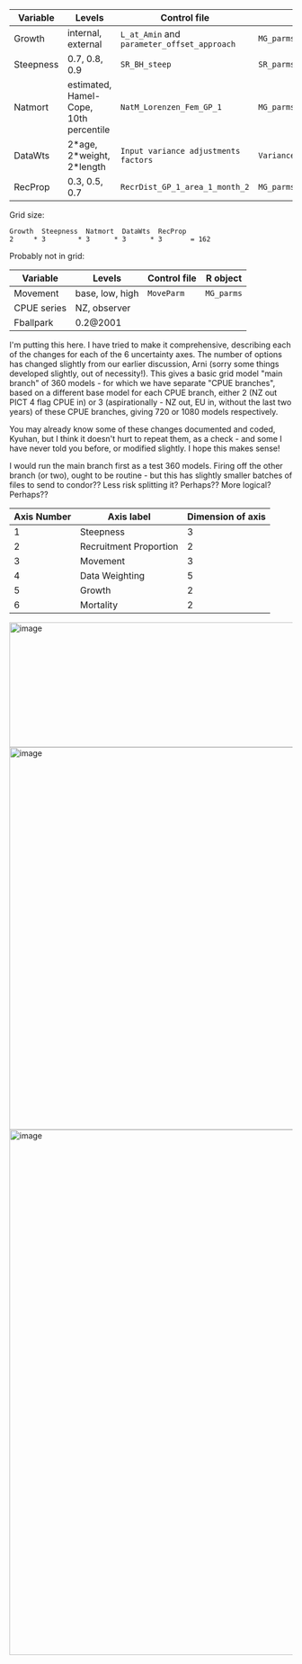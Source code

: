 Variable    | Levels                                 | Control file                                | R object
----------- | -------------------------------------- | ------------------------------------------- | --------------------------
Growth      | internal, external                     | `L_at_Amin` and `parameter_offset_approach` | `MG_parms`
Steepness   | 0.7, 0.8, 0.9                          | `SR_BH_steep`                               | `SR_parms`
Natmort     | estimated, Hamel-Cope, 10th percentile | `NatM_Lorenzen_Fem_GP_1`                    | `MG_parms`
DataWts     | 2\*age, 2\*weight, 2\*length           | `Input variance adjustments factors`        | `Variance_adjustment_list`
RecProp     | 0.3, 0.5, 0.7                          | `RecrDist_GP_1_area_1_month_2`              | `MG_parms`

Grid size:

```
Growth  Steepness  Natmort  DataWts  RecProp
2     * 3        * 3      * 3      * 3       = 162
```

Probably not in grid:

Variable    | Levels                                 | Control file                                | R object
----------- | -------------------------------------- | ------------------------------------------- | --------------------------
Movement    | base, low, high                        | `MoveParm`                                  | `MG_parms`
CPUE series | NZ, observer                           |                                             |
Fballpark   | 0.2@2001                               |                                             |


I'm putting this here. I have tried to make it comprehensive, describing each of the changes for each of the 6 uncertainty axes. The number of options has changed slightly from our earlier discussion, Arni (sorry some things developed slightly, out of necessity!). This gives a basic grid model "main branch" of 360 models - for which we have separate "CPUE branches", based on a different base model for each CPUE branch, either 2 (NZ out PICT 4 flag CPUE in) or 3 (aspirationally - NZ out, EU in, without the last two years) of these CPUE branches, giving 720 or 1080 models respectively.
 
You may already know some of these changes documented and coded, Kyuhan, but I think it doesn't hurt to repeat them, as a check - and some I have never told you before, or modified slightly. I hope this makes sense!
 
I would run the main branch first as a test 360 models. Firing off the other branch (or two), ought to be routine - but this has slightly smaller batches of files to send to condor?? Less risk splitting it? Perhaps?? More logical? Perhaps??
 
Axis Number | Axis label | Dimension of axis
------------|------------|------------------
1 | Steepness | 3
2 | Recruitment Proportion | 2
3 | Movement | 3
4 | Data Weighting  | 5
5 | Growth | 2
6 | Mortality | 2
 
<img width="877" height="222" alt="image" src="https://github.com/user-attachments/assets/41205018-6d18-4c6b-8cbe-160f93159599" />


<img width="963" height="680" alt="image" src="https://github.com/user-attachments/assets/6b260771-df0d-4ce3-90a1-63f60776672c" />


<img width="855" height="934" alt="image" src="https://github.com/user-attachments/assets/0bd02709-d435-4ca3-a131-018a224c411e" />
